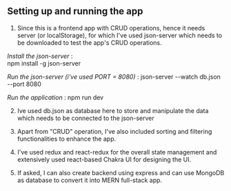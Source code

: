 ## Setting up and running the app ##

1. Since this is a frontend app with CRUD operations, hence it needs server (or localStorage), for which I've used json-server which needs to be downloaded
   to test the app's CRUD operations.

*Install the json-server* :  
 npm install -g json-server

*Run the json-server (i've used PORT = 8080)* : 
 json-server --watch db.json --port 8080

*Run the application* : 
 npm run dev

2. Ive used db.json as database here to store and manipulate the data which needs to be connected to the json-server

3. Apart from "CRUD" operation, I've also included sorting and filtering functionalities to enhance the app.

4. I've used redux and react-redux for the overall state management and extensively used react-based Chakra UI for designing the UI.

5. If asked, I can also create backend using express and can use MongoDB as database to convert it into MERN full-stack app.
